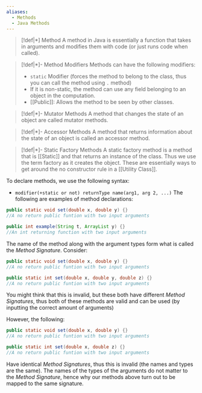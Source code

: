 ```yaml
---
aliases:
  - Methods
  - Java Methods
---
```


>[!def|*] Method
>A method in Java is essentially a function that takes in arguments and modifies them with code (or just runs code when called).

>[!def|*]- Method Modifiers
>Methods can have the following modifiers:
> - `static` Modifier (forces the method to belong to the class, thus you can call the method using `.` method)
> - If it is non-static, the method can use any field belonging to an object in the computation.
> - [[Public]]: Allows the method to be seen by other classes.

>[!def|*]- Mutator Methods
>A method that changes the state of an object are called mutator methods. 

>[!def|*]- Accessor Methods
>A method that returns information about the state of an object is called an accessor method.

>[!def|*]- Static Factory Methods
>A static factory method is a method that is [[Static]] and that returns an instance of the class. Thus we use the term factory as it creates the object. These are essentially ways to get around the no constructor rule in a [[Utility Class]].

To declare methods, we use the following syntax:
- `modifier(+static or not) returnType name(arg1, arg 2, ...)`
The following are examples of method declarations:
```Java
public static void set(double x, double y) {}
//A no return public funtion with two input arguments

public int example(String t, ArrayList y) {}
//An int returning function with two input arguments
```

The name of the method along with the argument types form what is called the *Method Signature*. Consider:
```Java
public static void set(double x, double y) {}
//A no return public funtion with two input arguments

public static int set(double x, double y, double z) {}
//A no return public funtion with two input arguments
```
You might think that this is invalid, but these both have different *Method Signatures*, thus both of these methods are valid and can be used (by inputting the correct amount of arguments)

However, the following:
```Java
public static void set(double x, double y) {}
//A no return public funtion with two input arguments

public static int set(double x, double z) {}
//A no return public funtion with two input arguments
```
Have identical *Method Signatures*, thus this is invalid (the names and types are the same). The names of the types of the arguments do not matter to the *Method Signature*, hence why our methods above turn out to be mapped to the same signature.

